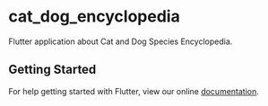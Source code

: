 # cat_dog_encyclopedia

Flutter application about Cat and Dog Species Encyclopedia. 

## Getting Started

For help getting started with Flutter, view our online
[documentation](https://flutter.io/).
